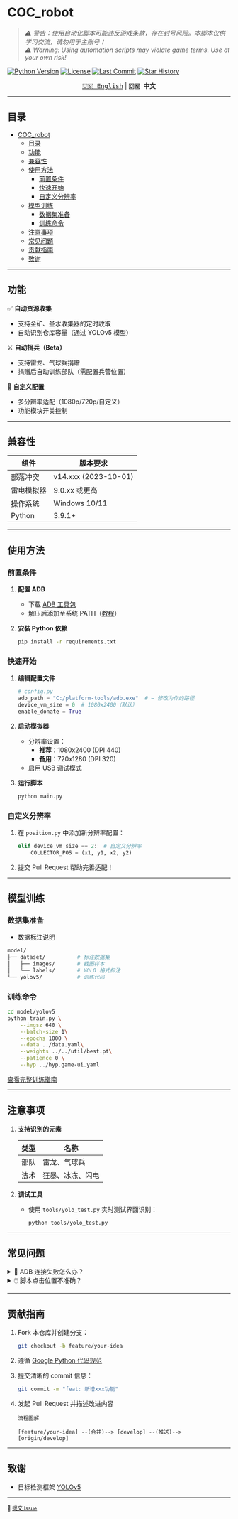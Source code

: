 
# COC_robot

> *⚠️ 警告：使用自动化脚本可能违反游戏条款，存在封号风险。本脚本仅供学习交流，请勿用于主账号！*  
> *⚠️ Warning: Using automation scripts may violate game terms. Use at your own risk!*

[![Python Version](https://img.shields.io/badge/Python-3.9%2B-blue)](https://www.python.org/)
[![License](https://img.shields.io/github/license/oniisancr/COC_robot)](LICENSE)
[![Last Commit](https://img.shields.io/github/last-commit/oniisancr/COC_robot)](https://github.com/oniisancr/COC_robot/commits/main)
[![Star History](https://api.star-history.com/svg?repos=oniisancr/COC_robot&type=Date)](https://star-history.com/#oniisancr/COC_robot)

<div align="center">
  <a href="README-en.md"><kbd>🇺🇸 English</kbd></a> |
  <strong><kbd>🇨🇳 中文</kbd></strong>
</div>

---

## 目录

- [COC\_robot](#coc_robot)
  - [目录](#目录)
  - [功能](#功能)
  - [兼容性](#兼容性)
  - [使用方法](#使用方法)
    - [前置条件](#前置条件)
    - [快速开始](#快速开始)
    - [自定义分辨率](#自定义分辨率)
  - [模型训练](#模型训练)
    - [数据集准备](#数据集准备)
    - [训练命令](#训练命令)
  - [注意事项](#注意事项)
  - [常见问题](#常见问题)
  - [贡献指南](#贡献指南)
  - [致谢](#致谢)

---

## 功能

✅ **自动资源收集**  

- 支持金矿、圣水收集器的定时收取  
- 自动识别仓库容量（通过 YOLOv5 模型）

⚔️ **自动捐兵（Beta）**  

- 支持雷龙、气球兵捐赠  
- 捐赠后自动训练部队（需配置兵营位置）

🔧 **自定义配置**  

- 多分辨率适配（1080p/720p/自定义）  
- 功能模块开关控制

---

## 兼容性

| 组件           | 版本要求               |
|----------------|-----------------------|
| 部落冲突       | v14.xxx (2023-10-01)  |
| 雷电模拟器     | 9.0.xx 或更高         |
| 操作系统       | Windows 10/11         |
| Python         | 3.9.1+                |

---

## 使用方法

### 前置条件

1. **配置 ADB**  
   - 下载 [ADB 工具包](https://dl.google.com/android/repository/platform-tools-latest-windows.zip)  
   - 解压后添加至系统 PATH（[教程](https://www.xda-developers.com/install-adb-windows-macos-linux/)）

2. **安装 Python 依赖**  

   ```bash
   pip install -r requirements.txt
   ```

### 快速开始

1. **编辑配置文件**  

   ```python
   # config.py
   adb_path = "C:/platform-tools/adb.exe"  # ← 修改为你的路径
   device_vm_size = 0  # 1080x2400（默认）
   enable_donate = True
   ```

2. **启动模拟器**  
   - 分辨率设置：  
     - **推荐**：1080x2400 (DPI 440)  
     - **备用**：720x1280 (DPI 320)  
   - 启用 USB 调试模式

3. **运行脚本**  

   ```bash
   python main.py
   ```

### 自定义分辨率

1. 在 `position.py` 中添加新分辨率配置：  

   ```python
   elif device_vm_size == 2:  # 自定义分辨率
       COLLECTOR_POS = (x1, y1, x2, y2)
   ```

2. 提交 Pull Request 帮助完善适配！

---

## 模型训练

### 数据集准备

- [数据标注说明](model\windows_v1.8.1\readme.md)

```bash
model/
├── dataset/          # 标注数据集
│   ├── images/       # 截图样本
│   └── labels/       # YOLO 格式标注
└── yolov5/           # 训练代码
```

### 训练命令

```bash
cd model/yolov5
python train.py \
    --imgsz 640 \
    --batch-size 1\
    --epochs 1000 \
    --data ../data.yaml\
    --weights ../../util/best.pt\
    --patience 0 \
    --hyp ../hyp.game-ui.yaml

```

[查看完整训练指南](model/coc_train.ipynb)

---

## 注意事项

1. **支持识别的元素**  

   | 类型   | 名称                     |
   |--------|--------------------------|
   | 部队   | 雷龙、气球兵       |
   | 法术   | 狂暴、冰冻、闪电         |

2. **调试工具**  
   - 使用 `tools/yolo_test.py` 实时测试界面识别：  

     ```bash
     python tools/yolo_test.py
     ```

---

## 常见问题

<details>
<summary>🔧 ADB 连接失败怎么办？</summary>

1. 检查模拟器的 USB 调试模式是否开启  
2. 重启 ADB 服务：

   ```bash
   adb kill-server && adb start-server
   ```

3. 尝试更换 USB 端口或模拟器版本

</details>

<details>
<summary>🖱️ 脚本点击位置不准确？</summary>

1. 确保模拟器分辨率为1080x2400

2. 根据错误地方调整 `position.py` 中的坐标

</details>

---

## 贡献指南

1. Fork 本仓库并创建分支：

   ```bash
   git checkout -b feature/your-idea
   ```

2. 遵循 [Google Python 代码规范](https://google.github.io/styleguide/pyguide.html)  
3. 提交清晰的 commit 信息：

   ```bash
   git commit -m "feat: 新增xxx功能"
   ```

4. 发起 Pull Request 并描述改进内容

    ```plaintext
    流程图解

    [feature/your-idea] --(合并)--> [develop] --(推送)--> [origin/develop]
    ```

---

## 致谢

- 目标检测框架 [YOLOv5](https://github.com/ultralytics/yolov5)  

---

<sub>🐛 [提交 Issue](https://github.com/oniisancr/COC_robot/issues)</sub>
